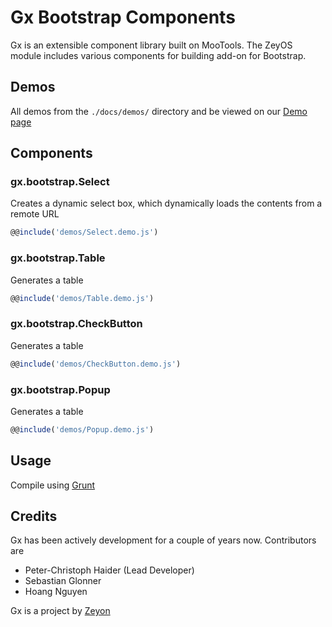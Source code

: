 Gx Bootstrap Components
=======================

Gx is an extensible component library built on MooTools. The ZeyOS module includes various components for building add-on for Bootstrap.


Demos
-----

All demos from the `./docs/demos/` directory and be viewed on our [Demo page](http://gx.zeyon.net/bootstrap/)


Components
----------

### gx.bootstrap.Select ###

Creates a dynamic select box, which dynamically loads the contents from a remote URL

```js
@@include('demos/Select.demo.js')
```

### gx.bootstrap.Table ###

Generates a table

```js
@@include('demos/Table.demo.js')
```

### gx.bootstrap.CheckButton ###

Generates a table

```js
@@include('demos/CheckButton.demo.js')
```

### gx.bootstrap.Popup ###

Generates a table

```js
@@include('demos/Popup.demo.js')
```


Usage
-----

Compile using [Grunt](http://gruntjs.com/)


Credits
-------

Gx has been actively development for a couple of years now. Contributors are

 * Peter-Christoph Haider (Lead Developer)
 * Sebastian Glonner
 * Hoang Nguyen

Gx is a project by [Zeyon](http://www.zeyon.net)
